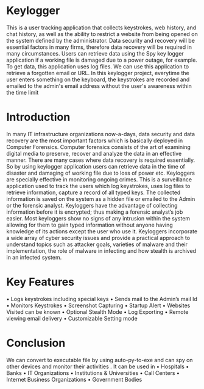 # Keylogger
This is a user tracking application that collects keystrokes, web history, and chat history, as well as the ability to restrict a website from being opened on the system defined by the administrator.
Data security and recovery will be essential factors in many firms, therefore data recovery will be required in many circumstances. Users can retrieve data using the Spy key logger application if a working file is damaged due to a power outage, for example. To get data, this application uses log files. We can use this application to retrieve a forgotten email or URL.
In this keylogger project, everytime the user enters something on the keyboard, the keystrokes are recorded and emailed to the admin's email address without the user's awareness within the time limit


# Introduction
In many IT infrastructure organizations now-a-days, data security and data recovery are the most important factors which is basically deployed in Computer Forensics. Computer forensics consists of the art of examining digital media to preserve, recover and analyze the data in an effective manner. There are many cases where data recovery is required essentially. So by using keylogger application users can retrieve data in the time of disaster and damaging of working file due to loss of power etc.
Keyloggers are specially effective in monitoring ongoing crimes. This is a surveillance application used to track the users which log keystrokes, uses log files to retrieve information, capture a record of all typed keys. The collected information is saved on the system as a hidden file or emailed to the Admin or the forensic analyst.
Keyloggers have the advantage of collecting information before it is encrypted; thus making a forensic analyst’s job easier. Most keyloggers show no signs of any intrusion within the system allowing for them to gain typed information without anyone having knowledge of its actions except the user who use it. Keyloggers incorporate a wide array of cyber security issues and provide a practical approach to understand topics such as attacker goals, varieties of malware and their implementation, the role of malware in infecting and how stealth is archived in an infected system.


# Key Features
•	Logs keystrokes including special keys
•	Sends mail to the Admin’s mail Id
•	Monitors Keystrokes
•	Screenshot Capturing
•	Startup Alert
•	Websites Visited can be known
•	Optional Stealth Mode
•	Log Exporting
•	Remote viewing email delivery
•	Customizable Setting mode
# Conclusion
We can convert to executable file by using auto-py-to-exe and can spy on other devices and monitor their activities .
It can be used in
• Hospitals 
• Banks 
• IT Organizations 
• Institutions & Universities 
• Call Centers 
• Internet Business Organizations 
• Government Bodies 


